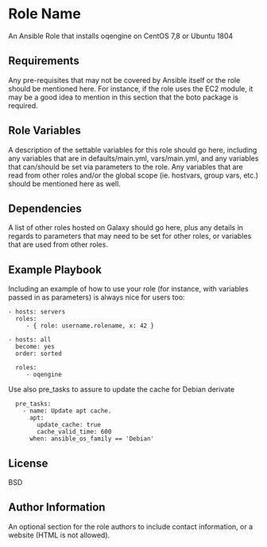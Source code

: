 Role Name
=========

An Ansible Role that installs oqengine on CentOS 7,8 or Ubuntu 1804

Requirements
------------

Any pre-requisites that may not be covered by Ansible itself or the role should be mentioned here. For instance, if the role uses the EC2 module, it may be a good idea to mention in this section that the boto package is required.

Role Variables
--------------

A description of the settable variables for this role should go here, including any variables that are in defaults/main.yml, vars/main.yml, and any variables that can/should be set via parameters to the role. Any variables that are read from other roles and/or the global scope (ie. hostvars, group vars, etc.) should be mentioned here as well.

Dependencies
------------

A list of other roles hosted on Galaxy should go here, plus any details in regards to parameters that may need to be set for other roles, or variables that are used from other roles.

Example Playbook
----------------

Including an example of how to use your role (for instance, with variables passed in as parameters) is always nice for users too:


    - hosts: servers
      roles:
         - { role: username.rolename, x: 42 }
         
    - hosts: all
      become: yes
      order: sorted

      roles:
         - oqengine

Use also pre_tasks to assure to update the cache for Debian derivate

      pre_tasks:
        - name: Update apt cache.
          apt:
            update_cache: true
            cache_valid_time: 600
          when: ansible_os_family == 'Debian'


License
-------

BSD

Author Information
------------------

An optional section for the role authors to include contact information, or a website (HTML is not allowed).
